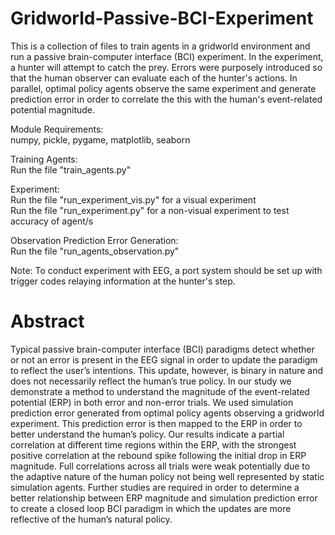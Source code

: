 # Gridworld-Passive-BCI-Experiment
This is a collection of files to train agents in a gridworld environment and run a passive brain-computer interface (BCI) experiment.  In the experiment, a hunter will attempt to catch the prey.  Errors were purposely introduced so that the human observer can evaluate each of the hunter's actions.  In parallel, optimal policy agents observe the same experiment and generate prediction error in order to correlate the this with the human's event-related potential magnitude.

Module Requirements:\
numpy, pickle, pygame, matplotlib, seaborn

Training Agents:\
Run the file "train_agents.py"

Experiment:\
Run the file "run_experiment_vis.py" for a visual experiment\
Run the file "run_experiment.py" for a non-visual experiment to test accuracy of agent/s

Observation Prediction Error Generation:\
Run the file "run_agents_observation.py"

Note: To conduct experiment with EEG, a port system should be set up with trigger codes relaying information at the hunter's step.

# Abstract
Typical passive brain-computer interface (BCI) paradigms detect whether or not an error is present in the EEG signal in order to update the paradigm to reflect the user’s intentions. This update, however, is binary in nature and does not necessarily reflect the human’s true policy. In our study we demonstrate a method to understand the magnitude of the event-related potential (ERP) in both error and non-error trials. We used simulation prediction error generated from optimal policy agents observing a gridworld experiment. This prediction error is then mapped to the ERP in order to better understand the human’s policy. Our results indicate a partial correlation at
different time regions within the ERP, with the strongest positive correlation at the rebound spike following the initial drop in ERP magnitude. Full correlations across all trials were weak potentially due to the adaptive nature of the human policy not being well represented by static simulation agents. Further studies are required in order to determine a better relationship between ERP magnitude and simulation prediction error to create a closed loop BCI paradigm in which the updates are more reflective of the human’s natural policy.
